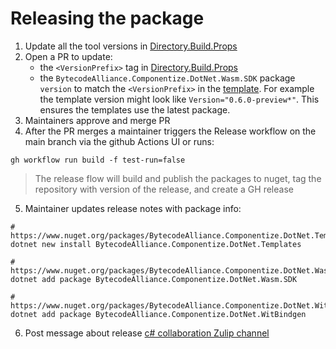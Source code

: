 # Releasing the package

1. Update all the tool versions in [Directory.Build.Props](./Directory.Build.props)
1. Open a PR to update:
    - the `<VersionPrefix>` tag in [Directory.Build.Props](./Directory.Build.props)
    - the `BytecodeAlliance.Componentize.DotNet.Wasm.SDK` package `version` to match the `<VersionPrefix>` in the [template](./templates/content/wasi-cli/wasi-cli.csproj). For example the template version might look like `Version="0.6.0-preview*"`. This ensures the templates use the latest package.
1. Maintainers approve and merge PR
1. After the PR merges a maintainer triggers the Release workflow on the main branch via the github Actions UI or runs:

```
gh workflow run build -f test-run=false
```

>The release flow will build and publish the packages to nuget, tag the repository with version of the release, and create a GH release
5. Maintainer updates release notes with package info:

```
# https://www.nuget.org/packages/BytecodeAlliance.Componentize.DotNet.Templates
dotnet new install BytecodeAlliance.Componentize.DotNet.Templates

# https://www.nuget.org/packages/BytecodeAlliance.Componentize.DotNet.Wasm.SDK
dotnet add package BytecodeAlliance.Componentize.DotNet.Wasm.SDK

# https://www.nuget.org/packages/BytecodeAlliance.Componentize.DotNet.WitBindgen
dotnet add package BytecodeAlliance.Componentize.DotNet.WitBindgen
```

6. Post message about release [c# collaboration Zulip channel](https://bytecodealliance.zulipchat.com/#narrow/channel/407028-C.23.2F.2Enet-collaboration)